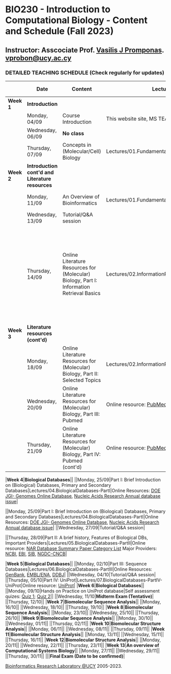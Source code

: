 # BIO230 - Introduction to Computational Biology - Content and Schedule (Fall 2023)

## Instructor: Asscociate Prof. [Vasilis J Promponas](https://www.ucy.ac.cy/dir/el/component/comprofiler/userprofile/vprobon). [vprobon@ucy.ac.cy](mailto:vprobon@ucy.ac.cy)

### DETAILED TEACHING SCHEDULE (Check regularly for updates)

||Date|Content|Lecture|Reading material|
|---|---|---|---|---|
|**Week 1**| **Introduction**|||
||Monday, 04/09|Course Introduction|This website site, MS TEAMS environment||
||Wednesday, 06/09|**No class**||
||Thursday, 07/09|Concepts in (Molecular/Cell) Biology|Lectures/01.Fundamentals (slides 1-23)|Understanding Bioinformatics p. 3-44|
|**Week 2**|**Introduction cont'd and Literature resources**|||
||Monday, 11/09|An Overview of Bioinformatics|Lectures/01.Fundamentals (slides 24-35)|Understanding Bioinformatics p. 3-44|
||Wednesday, 13/09|Tutorial/Q&A session||
||Thursday, 14/09|Online Literature Resources for (Molecular) Biology, Part I: Information Retrieval Basics|Lectures/02.InformationRetrievalBiomed_PartI|Optional: Chapter 1 from [Christopher D. Manning, Prabhakar Raghavan and Hinrich Schütze, Introduction to Information Retrieval, Cambridge University Press. 2008.](https://nlp.stanford.edu/IR-book/information-retrieval-book.html)|
|**Week 3**|**Literature resources (cont'd)**||
||Monday, 18/09|Online Literature Resources for (Molecular) Biology, Part II: Selected Topics|Lectures/02.InformationRetrievalBiomed\_PartI||
||Wednesday, 20/09|Online Literature Resources for (Molecular) Biology, Part III: Pubmed|Online resource: [PubMed](https://pubmed.ncbi.nlm.nih.gov/)|
||Thursday, 21/09|Online Literature Resources for (Molecular) Biology, Part IV: Pubmed (cont'd)|Online resource: [PubMed](https://pubmed.ncbi.nlm.nih.gov/)|


|**Week 4**|**Biological Databases**||
||Monday, 25/09|Part I: Brief Introduction on (Biological) Databases, Primary and Secondary Databases|Lectures/04.BiologicalDatabases\-PartI|Online Resources: [DOE JGI- Genomes Online Database](https://gold.jgi.doe.gov/), [Nucleic Acids Research Annual database issue](https://academic.oup.com/nar/search-results?f\_TocHeadingTitle=Database+Issue)|



||Monday, 25/09|Part I: Brief Introduction on (Biological) Databases, Primary and Secondary Databases|Lectures/04.BiologicalDatabases\-PartI|Online Resources: [DOE JGI- Genomes Online Database](https://gold.jgi.doe.gov/), [Nucleic Acids Research Annual database issue](https://academic.oup.com/nar/search-results?f\_TocHeadingTitle=Database+Issue)|
||Wednesday, 27/09|Tutorial/Q&A session|


||Thursday, 28/09|Part II: A brief history, Features of Biological DBs, Important Providers|Lectures/05.BiologicalDatabases\-PartII|Online resource: [NAR Database Summary Paper Category List](https://www.oxfordjournals.org/nar/database/c/) Major Providers: [NCBI](https://www.ncbi.nlm.nih.gov), [EBI](https://www.ebi.ac.uk), [SIB](https://www.sib.swiss), [NGDC-CNCB](https://ngdc.cncb.ac.cn)|

|**Week 5**|**Biological Databases**||
||Monday, 02/10|Part III: Sequence Databases|Lectures/06.BiologicalDatabases\-PartIII|Online Resources: [GenBank](https://www.ncbi.nlm.nih.gov/genbank/), [EMBL/ENA](https://www.ebi.ac.uk/ena/browser/home), [DDBJ](https://www.ddbj.nig.ac.jp/ddbj/index-e.html)|
||Wednesday, 04/10|Tutorial/Q&A session|
||Thursday, 05/10|Part IV: UniProt|Lectures/07.BiologicalDatabases\-PartIV-UniProt|Online resource: [UniProt](https://uniprot.org)|
|**Week 6**|**Biological Databases**||
||Monday, 09/10|Hands on Practice on UniProt database|Self assessment quizes: [Quiz 1](https://www.ebi.ac.uk/training/online/courses/uniprot-quick-tour/); [Quiz 2](https://www.ebi.ac.uk/training/online/courses/uniprot-exploring-protein-sequence-and-functional-info/)||
||Wednesday, 11/10|**Midterm Exam (Tentative)**| 
||Thursday, 12/10||
|**Week 7**|**Biomolecular Sequence Analysis**||
||Monday, 16/10||
||Wednesday, 18/10||
||Thursday, 19/10||
|**Week 8**|**Biomolecular Sequence Analysis**||
||Monday, 23/10||
||Wednesday, 25/10||
||Thursday, 26/10||
|**Week 9**|**Biomolecular Sequence Analysis**||
||Monday, 30/10||
||Wednesday, 01/11||
||Thursday, 02/11||
|**Week 10**|**Biomolecular Structure Analysis**||
||Monday, 06/11||
||Wednesday, 08/11||
||Thursday, 09/11||
|**Week 11**|**Biomolecular Structure Analysis**||
||Monday, 13/11||
||Wednesday, 15/11||
||Thursday, 16/11||
|**Week 12**|**Biomolecular Structure Analysis**||
||Monday, 20/11||
||Wednesday, 22/11||
||Thursday, 23/11||
|**Week 13**|**An overview of Computational Systems Biology**||
||Monday, 27/11||
||Wednesday, 29/11||
||Thursday, 30/11||
|||**Final Exam (Date to be confirmed)**|




[Bioinformatics Research Laboratory @UCY](https://vprobon.github.io/BRL-UCY) 2005-2023.
